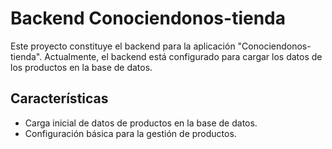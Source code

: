 # Backend Conociendonos-tienda

Este proyecto constituye el backend para la aplicación "Conociendonos-tienda". Actualmente, el backend está configurado para cargar los datos de los productos en la base de datos.

## Características

- Carga inicial de datos de productos en la base de datos.
- Configuración básica para la gestión de productos.

